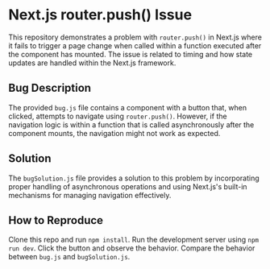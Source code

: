 # Next.js router.push() Issue

This repository demonstrates a problem with `router.push()` in Next.js where it fails to trigger a page change when called within a function executed after the component has mounted.  The issue is related to timing and how state updates are handled within the Next.js framework.

## Bug Description
The provided `bug.js` file contains a component with a button that, when clicked, attempts to navigate using `router.push()`. However, if the navigation logic is within a function that is called asynchronously after the component mounts, the navigation might not work as expected.

## Solution
The `bugSolution.js` file provides a solution to this problem by incorporating proper handling of asynchronous operations and using Next.js's built-in mechanisms for managing navigation effectively.

## How to Reproduce
Clone this repo and run `npm install`.  Run the development server using `npm run dev`. Click the button and observe the behavior.  Compare the behavior between `bug.js` and `bugSolution.js`.
